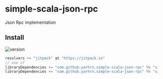 # simple-scala-json-rpc

Json Rpc implementation

## Install
![version](https://jitpack.io/v/yarhrn/rozklad.svg)

```scala
resolvers += "jitpack" at "https://jitpack.io"
// one of
libraryDependencies += "com.github.yarhrn.simple-scala-json-rpc" %% "simple-scala-json-rpc-core" % "v{take version from badge above}"	
libraryDependencies += "com.github.yarhrn.simple-scala-json-rpc" %% "simple-scala-json-rpc-sttp" % "v{take version from badge above}"	
```
